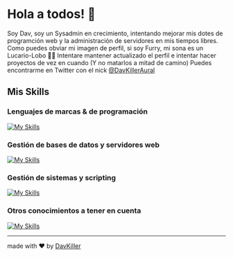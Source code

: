# Hola a todos! 👋

Soy Dav, soy un Sysadmin en crecimiento, intentando mejorar mis dotes de programción web y la administración de servidores en mis tiempos libres.
Como puedes obviar mi imagen de perfil, si soy Furry, mi sona es un Lucario-Lobo 🐺💙
Intentare mantener actualizado el perfil e intentar hacer proyectos de vez en cuando (Y no matarlos a mitad de camino) 
Puedes encontrarme en Twitter con el nick [@DavKillerAural](https://twitter.com/DavKillerAural)


## Mis Skills
### Lenguajes de marcas & de programación 
 [![My Skills](https://skillicons.dev/icons?i=html,css,js,php,md)](https://skillicons.dev)
### Gestión de bases de datos y servidores web
[![My Skills](https://skillicons.dev/icons?i=mysql,mongodb,nginx)](https://skillicons.dev)
### Gestión de sistemas y scripting
[![My Skills](https://skillicons.dev/icons?i=bash,powershell)](https://skillicons.dev)
### Otros conocimientos a tener en cuenta
[![My Skills](https://skillicons.dev/icons?i=git,github,vscode,aws)](https://skillicons.dev)

---
made with ❤️ by [DavKiller](https://github.com/DavKiller)
